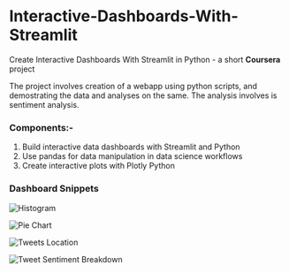 # Interactive-Dashboards-With-Streamlit
Create Interactive Dashboards With Streamlit in Python - a short **Coursera** project

The project involves creation of a webapp using python scripts, and demostrating the data and analyses on the same. The analysis involves is sentiment analysis.

### Components:-
1. Build interactive data dashboards with Streamlit and Python
2. Use pandas for data manipulation in data science workflows
3. Create interactive plots with Plotly Python

### Dashboard Snippets

![Histogram](https://github.com/singhishita/Interactive-Dashboards-With-Streamlit/blob/master/histogram.png)

![Pie Chart](https://github.com/singhishita/Interactive-Dashboards-With-Streamlit/blob/master/piechart.png)

![Tweets Location](https://github.com/singhishita/Interactive-Dashboards-With-Streamlit/blob/master/maptweets.png)

![Tweet Sentiment Breakdown](https://github.com/singhishita/Interactive-Dashboards-With-Streamlit/blob/master/tweetbreakdown.png)
